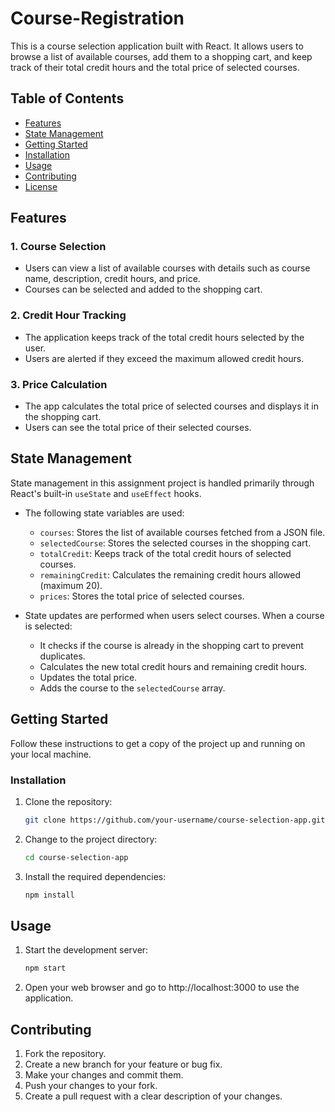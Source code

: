 # Course-Registration

This is a course selection application built with React. It allows users to browse a list of available courses, add them to a shopping cart, and keep track of their total credit hours and the total price of selected courses.

## Table of Contents

- [Features](#features)
- [State Management](#state-management)
- [Getting Started](#getting-started)
- [Installation](#installation)
- [Usage](#usage)
- [Contributing](#contributing)
- [License](#license)

## Features

### 1. Course Selection

- Users can view a list of available courses with details such as course name, description, credit hours, and price.
- Courses can be selected and added to the shopping cart.

### 2. Credit Hour Tracking

- The application keeps track of the total credit hours selected by the user.
- Users are alerted if they exceed the maximum allowed credit hours.

### 3. Price Calculation

- The app calculates the total price of selected courses and displays it in the shopping cart.
- Users can see the total price of their selected courses.

## State Management

State management in this assignment project is handled primarily through React's built-in `useState` and `useEffect` hooks.

- The following state variables are used:
  - `courses`: Stores the list of available courses fetched from a JSON file.
  - `selectedCourse`: Stores the selected courses in the shopping cart.
  - `totalCredit`: Keeps track of the total credit hours of selected courses.
  - `remainingCredit`: Calculates the remaining credit hours allowed (maximum 20).
  - `prices`: Stores the total price of selected courses.

- State updates are performed when users select courses. When a course is selected:
  - It checks if the course is already in the shopping cart to prevent duplicates.
  - Calculates the new total credit hours and remaining credit hours.
  - Updates the total price.
  - Adds the course to the `selectedCourse` array.

## Getting Started

Follow these instructions to get a copy of the project up and running on your local machine.

### Installation

1. Clone the repository:

   ```bash
   git clone https://github.com/your-username/course-selection-app.git
2. Change to the project directory:
   ```bash
   cd course-selection-app
3. Install the required dependencies:
   ```bash
   npm install
   
## Usage

1. Start the development server:
   ```bash
   npm start
2. Open your web browser and go to http://localhost:3000 to use the application.

## Contributing

1. Fork the repository.
2. Create a new branch for your feature or bug fix.
3. Make your changes and commit them.
4. Push your changes to your fork.
5. Create a pull request with a clear description of your changes.
